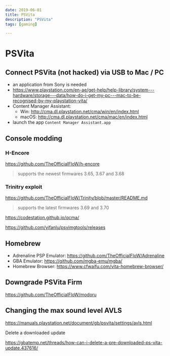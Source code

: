 ```yaml
---
date: 2019-06-01
title: PSVita
description: "PSVita"
tags: [gaming]

---
```


PSVita
=======

## Connect PSVita (not hacked) via USB to Mac / PC

- an application from Sony is needed
- https://www.playstation.com/en-ae/get-help/help-library/system---hardware/storage---data/how-do-i-get-my-pc---mac-to-be-recognised-by-my-playstation-vita/
- Content Manager Assistant:
    - Win: http://cma.dl.playstation.net/cma/win/en/index.html
    - macOS: http://cma.dl.playstation.net/cma/mac/en/index.html
- launch the app `Content Manager Assistant.app`


## Console modding

### H-Encore

https://github.com/TheOfficialFloW/h-encore

> supports the newest firmwares 3.65, 3.67 and 3.68

### Trinitry exploit

https://github.com/TheOfficialFloW/Trinity/blob/master/README.md

> supports the latest firmwares 3.69 and 3.70

https://codestation.github.io/qcma/

https://github.com/yifanlu/psvimgtools/releases


## Homebrew

- Adrenaline PSP Emulator: https://github.com/TheOfficialFloW/Adrenaline
- GBA Emulator: https://github.com/mgba-emu/mgba/
- Homebrew Browser: https://www.cfwaifu.com/vita-homebrew-browser/

## Downgrade PSVita Firm

https://github.com/TheOfficialFloW/modoru

## Changing the max sound level AVLS

https://manuals.playstation.net/document/gb/psvita/settings/avls.html

Delete a downloaded update 

https://gbatemp.net/threads/how-can-i-delete-a-pre-downloaded-ps-vita-update.437616/